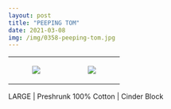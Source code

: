 ```yaml
---
layout: post
title: "PEEPING TOM"
date: 2021-03-08
img: /img/0358-peeping-tom.jpg
---
```




<table style="width:100%;"><tr><td style="vertical-align:top;">
      <figure class="tmblr-full" data-orig-height="2048" data-orig-width="1365" data-orig-src="https://concertshirts.netlify.app/shirts/0358/0358-01.jpg"><img src="https://64.media.tumblr.com/26e2028861134ec55038731eff8d5836/622bd2deb5fdfff5-ee/s540x810/e823b0482048a87bc3aaa34e09e618ec5d4a55de.jpg" data-orig-height="2048" data-orig-width="1365" data-orig-src="https://concertshirts.netlify.app/shirts/0358/0358-01.jpg"/></figure></td>
    <td style="vertical-align:top;">
      <figure class="tmblr-full" data-orig-height="2048" data-orig-width="1365" data-orig-src="https://concertshirts.netlify.app/shirts/0358/0358-02.jpg"><img src="https://64.media.tumblr.com/5a2c718572259adaf33db7e0c679362f/622bd2deb5fdfff5-36/s540x810/498045966fa86c2ab1b8b66c484f823805adfc4b.jpg" data-orig-height="2048" data-orig-width="1365" data-orig-src="https://concertshirts.netlify.app/shirts/0358/0358-02.jpg"/></figure></td>
  </tr></table><p>
  LARGE | Preshrunk 100% Cotton | Cinder Block
</p>
